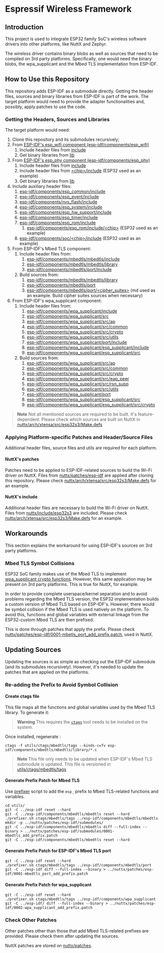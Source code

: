 # Espressif Wireless Framework

## Introduction

This project is used to integrate ESP32 family SoC's wireless software drivers into other platforms, like NuttX and Zephyr.

The wireless driver contains binary blobs as well as sources that need to be compiled on 3rd party platforms. Specifically, one would need the binary blobs, the wpa_supplicant and the Mbed TLS implementation from ESP-IDF.

## How to Use this Repository

This repository adds ESP-IDF as a submodule directly. Getting the header files, sources and binary libraries from ESP-IDF is part of the work. The target platform would need to provide the adapter functionalities and, possibly, apply patches to use the code.

### Getting the Headers, Sources and Libraries

The target platform would need:

1. Clone this repository and its submodules recursively;
2. From [ESP-IDF's esp_wifi component (esp-idf/components/esp_wifi)](esp-idf/components/esp_wifi)
    1. Include header files from [include](esp-idf/components/esp_wifi/include)
    2. Get binary libraries from [lib](esp-idf/components/esp_wifi/lib)
3. From [ESP-IDF's esp_phy component (esp-idf/components/esp_phy)](esp-idf/components/esp_phy)
    1. Include header files from [include](esp-idf/components/esp_phy/include)
    2. Include header files from [\<chip\>/include](esp-idf/components/esp_phy/esp32/include) (ESP32 used as an example)
    3. Get binary libraries from [lib](esp-idf/components/esp_phy/lib)
4. Include auxiliary header files:
    1. [esp-idf/components/esp_common/include](esp-idf/components/esp_common/include)
    2. [esp-idf/components/esp_event/include](esp-idf/components/esp_event/include)
    2. [esp-idf/components/nvs_flash/include](esp-idf/components/nvs_flash/include)
    2. [esp-idf/components/esp_system/include](esp-idf/components/esp_system/include)
    2. [esp-idf/components/esp_hw_support/include](esp-idf/components/esp_hw_support/include)
    2. [esp-idf/components/esp_timer/include](esp-idf/components/esp_timer/include)
    2. [esp-idf/components/esp_rom/include](esp-idf/components/esp_rom/include)
        1. [esp-idf/components/esp_rom/include/\<chip\>](esp-idf/components/esp_rom/include/esp32) (ESP32 used as an example)
    2. [esp-idf/components/soc/\<chip\>/include](esp-idf/components/soc/esp32/include) (ESP32 used as an example)
5. From ESP-IDF's Mbed TLS component:
    1. Include header files from:
        1. [esp-idf/components/mbedtls/mbedtls/include](esp-idf/components/mbedtls/mbedtls/include)
        2. [esp-idf/components/mbedtls/mbedtls/library](esp-idf/components/mbedtls/mbedtls/library)
        3. [esp-idf/components/mbedtls/port/include](esp-idf/components/mbedtls/port/include)
    2. Build sources from:
        1. [esp-idf/components/mbedtls/mbedtls/library](esp-idf/components/mbedtls/mbedtls/library)
        2. [esp-idf/components/mbedtls/port](esp-idf/components/mbedtls/port)
        3. [esp-idf/components/mbedtls/port/\<cipher_suites\>](esp-idf/components/mbedtls/port/md) (md used as an example. Build cipher suites sources when necessary)
6. From ESP-IDF's wpa_supplicant component:
    1. Include header files from:
        1. [esp-idf/components/wpa_supplicant/include](esp-idf/components/wpa_supplicant/include)
        2. [esp-idf/components/wpa_supplicant/src](esp-idf/components/wpa_supplicant/src)
        3. [esp-idf/components/wpa_supplicant/src/ap](esp-idf/components/wpa_supplicant/src/ap)
        4. [esp-idf/components/wpa_supplicant/src/common](esp-idf/components/wpa_supplicant/src/common)
        5. [esp-idf/components/wpa_supplicant/src/crypto](esp-idf/components/wpa_supplicant/src/crypto)
        6. [esp-idf/components/wpa_supplicant/src/utils](esp-idf/components/wpa_supplicant/src/utils)
        7. [esp-idf/components/wpa_supplicant/port/include](esp-idf/components/wpa_supplicant/port/include)
        8. [esp-idf/components/wpa_supplicant/esp_supplicant/include](esp-idf/components/wpa_supplicant/esp_supplicant/include)
        9. [esp-idf/components/wpa_supplicant/esp_supplicant/src](esp-idf/components/wpa_supplicant/esp_supplicant/src)
    2. Build sources from:
        1. [esp-idf/components/wpa_supplicant/src/ap](esp-idf/components/wpa_supplicant/src/ap)
        2. [esp-idf/components/wpa_supplicant/src/common](esp-idf/components/wpa_supplicant/src/common)
        3. [esp-idf/components/wpa_supplicant/src/crypto](esp-idf/components/wpa_supplicant/src/crypto)
        4. [esp-idf/components/wpa_supplicant/src/eap_peer](esp-idf/components/wpa_supplicant/src/eap_peer)
        5. [esp-idf/components/wpa_supplicant/src/rsn_supp](esp-idf/components/wpa_supplicant/src/rsn_supp)
        6. [esp-idf/components/wpa_supplicant/src/utils](esp-idf/components/wpa_supplicant/src/utils)
        7. [esp-idf/components/wpa_supplicant/port](esp-idf/components/wpa_supplicant/port)
        8. [esp-idf/components/wpa_supplicant/esp_supplicant/src](esp-idf/components/wpa_supplicant/esp_supplicant/src)
        9. [esp-idf/components/wpa_supplicant/esp_supplicant/src/crypto](esp-idf/components/wpa_supplicant/esp_supplicant/src/crypto)

> **Note**
> Not all mentioned sources are required to be built. It's feature-dependent. Please check which sources are built on NuttX in [nuttx/arch/xtensa/src/esp32s3/Make.defs](https://github.com/apache/nuttx/blob/master/arch/xtensa/src/esp32s3/Make.defs)

### Applying Platform-specific Patches and Header/Source Files

Additional header files, source files and utils are required for each platform.

#### NuttX's patches

Patches need to be applied to ESP-IDF-related sources to build the Wi-Fi driver on NuttX. Files from [nuttx/patches/esp-idf](nuttx/patches/esp-idf) are applied after cloning this repository. Please check [nuttx/arch/xtensa/src/esp32s3/Make.defs](https://github.com/apache/nuttx/blob/master/arch/xtensa/src/esp32s3/Make.defs) for an example.

#### NuttX's include

Additional header files are necessary to build the Wi-Fi driver on NuttX. Files from [nuttx/include/esp32s3](nuttx/include/esp32s3) are included. Please check [nuttx/arch/xtensa/src/esp32s3/Make.defs](https://github.com/apache/nuttx/blob/master/arch/xtensa/src/esp32s3/Make.defs) for an example.

## Workarounds

This section explains the workaround for using ESP-IDF's sources on 3rd party platforms.
### Mbed TLS Symbol Collisions

ESP32 SoC family makes use of the Mbed TLS to implement [wpa_supplicant crypto functions](esp-idf/components/wpa_supplicant/src/crypto). However, this same application may be present on 3rd party platforms. This is true for NuttX, for example.

In order to provide complete userspace/kernel separation and to avoid problems regarding the Mbed TLS version, the ESP32 implementation builds a custom version of Mbed TLS based on ESP-IDF's. However, there would be symbol collision if the Mbed TLS is used natively on the platform. To avoid this, functions and global variables with external linkage from the ESP32-custom Mbed TLS are then prefixed.

This is done through patches that apply the prefix. Please check [nuttx/patches/esp-idf/0001-mbetls_port_add_prefix.patch](nuttx/patches/esp-idf/0001-mbetls_port_add_prefix.patch), used in NuttX.

## Updating Sources

Updating the sources is as simple as checking out the ESP-IDF submodule (and its submodules recursively). However, it's needed to update the patches that are applied on the platforms.

### Re-adding the Prefix to Avoid Symbol Collision

#### Create ctags file

This file maps all the functions and global variables used by the Mbed TLS library. To generate it:

> **Warning**
> This requires the [`ctags`](https://github.com/universal-ctags/ctags) tool needs to be installed on the system.

Once installed, regenerate :

```
ctags -f utils/ctags/mbedtls/tags --kinds-c=fv esp-idf/components/mbedtls/mbedtls/library/*.c
```

> **Note**
> This file only needs to be updated when ESP-IDF's Mbed TLS submodule is updated. This file is versioned in [utils/ctags/mbedtls/tags](utils/ctags/mbedtls/tags)

#### Generate Prefix Patch for Mbed TLS

Use [prefixer](utils/prefixer.sh) script to add the `esp_` prefix to Mbed TLS-related functions and variables.

```
cd utils/
git -C ../esp-idf reset --hard
git -C ../esp-idf/components/mbedtls/mbedtls reset --hard
./prefixer.sh ctags/mbedtls/tags ../esp-idf/components/mbedtls/mbedtls
mkdir -p ../nuttx/patches/esp-idf/submodules/
git -C ../esp-idf/components/mbedtls/mbedtls diff --full-index --binary > ../nuttx/patches/esp-idf/submodules/0001-mbedtls_add_prefix.patch
git -C ../esp-idf/components/mbedtls/mbedtls reset --hard
```

#### Generate Prefix Patch for ESP-IDF's Mbed TLS port

```
git -C ../esp-idf reset --hard
./prefixer.sh ctags/mbedtls/tags ../esp-idf/components/mbedtls/port
git -C ../esp-idf diff --full-index --binary > ../nuttx/patches/esp-idf/0001-mbedtls_port_add_prefix.patch
```

#### Generate Prefix Patch for wpa_supplicant

```
git -C ../esp-idf reset --hard
./prefixer.sh ctags/mbedtls/tags ../esp-idf/components/wpa_supplicant
git -C ../esp-idf/ diff --full-index --binary > ../nuttx/patches/esp-idf/0002-wpa_supplicant_add_prefix.patch
```

### Check Other Patches

Other patches other than those that add Mbed TLS-related prefixes are provided. Please check them after updating the sources.

NuttX patches are stored on [nuttx/patches](nuttx/patches).

